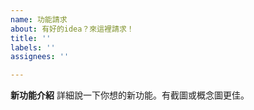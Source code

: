 ```yaml
---
name: 功能請求
about: 有好的idea？來這裡請求！
title: ''
labels: ''
assignees: ''

---
```


**新功能介紹**
詳細說一下你想的新功能。有截圖或概念圖更佳。
